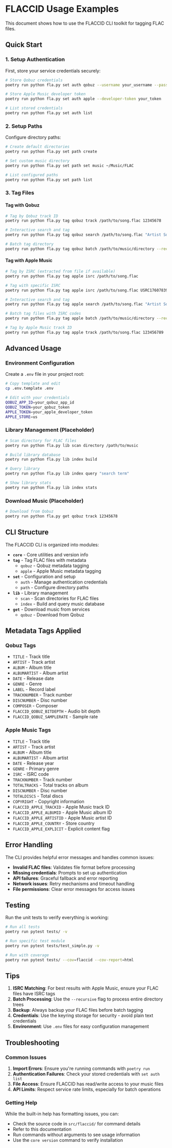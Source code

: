 # FLACCID Usage Examples

This document shows how to use the FLACCID CLI toolkit for tagging FLAC files.

## Quick Start

### 1. Setup Authentication

First, store your service credentials securely:

```bash
# Store Qobuz credentials
poetry run python fla.py set auth qobuz --username your_username --password your_password

# Store Apple Music developer token
poetry run python fla.py set auth apple --developer-token your_token

# List stored credentials
poetry run python fla.py set auth list
```

### 2. Setup Paths

Configure directory paths:

```bash
# Create default directories
poetry run python fla.py set path create

# Set custom music directory
poetry run python fla.py set path set music ~/Music/FLAC

# List configured paths
poetry run python fla.py set path list
```

### 3. Tag Files

#### Tag with Qobuz

```bash
# Tag by Qobuz track ID
poetry run python fla.py tag qobuz track /path/to/song.flac 12345678

# Interactive search and tag
poetry run python fla.py tag qobuz search /path/to/song.flac "Artist Song Title"

# Batch tag directory
poetry run python fla.py tag qobuz batch /path/to/music/directory --recursive
```

#### Tag with Apple Music

```bash
# Tag by ISRC (extracted from file if available)
poetry run python fla.py tag apple isrc /path/to/song.flac

# Tag with specific ISRC
poetry run python fla.py tag apple isrc /path/to/song.flac USRC17607839

# Interactive search and tag
poetry run python fla.py tag apple search /path/to/song.flac "Artist Song Title"

# Batch tag files with ISRC codes
poetry run python fla.py tag apple batch /path/to/music/directory --recursive

# Tag by Apple Music track ID
poetry run python fla.py tag apple track /path/to/song.flac 123456789
```

## Advanced Usage

### Environment Configuration

Create a `.env` file in your project root:

```bash
# Copy template and edit
cp .env.template .env

# Edit with your credentials
QOBUZ_APP_ID=your_qobuz_app_id
QOBUZ_TOKEN=your_qobuz_token
APPLE_TOKEN=your_apple_developer_token
APPLE_STORE=us
```

### Library Management (Placeholder)

```bash
# Scan directory for FLAC files
poetry run python fla.py lib scan directory /path/to/music

# Build library database
poetry run python fla.py lib index build

# Query library
poetry run python fla.py lib index query "search term"

# Show library stats
poetry run python fla.py lib index stats
```

### Download Music (Placeholder)

```bash
# Download from Qobuz
poetry run python fla.py get qobuz track 12345678
```

## CLI Structure

The FLACCID CLI is organized into modules:

- **`core`** - Core utilities and version info
- **`tag`** - Tag FLAC files with metadata
  - `qobuz` - Qobuz metadata tagging
  - `apple` - Apple Music metadata tagging
- **`set`** - Configuration and setup
  - `auth` - Manage authentication credentials
  - `path` - Configure directory paths
- **`lib`** - Library management
  - `scan` - Scan directories for FLAC files
  - `index` - Build and query music database
- **`get`** - Download music from services
  - `qobuz` - Download from Qobuz

## Metadata Tags Applied

### Qobuz Tags
- `TITLE` - Track title
- `ARTIST` - Track artist
- `ALBUM` - Album title
- `ALBUMARTIST` - Album artist
- `DATE` - Release date
- `GENRE` - Genre
- `LABEL` - Record label
- `TRACKNUMBER` - Track number
- `DISCNUMBER` - Disc number
- `COMPOSER` - Composer
- `FLACCID_QOBUZ_BITDEPTH` - Audio bit depth
- `FLACCID_QOBUZ_SAMPLERATE` - Sample rate

### Apple Music Tags
- `TITLE` - Track title
- `ARTIST` - Track artist
- `ALBUM` - Album title
- `ALBUMARTIST` - Album artist
- `DATE` - Release year
- `GENRE` - Primary genre
- `ISRC` - ISRC code
- `TRACKNUMBER` - Track number
- `TOTALTRACKS` - Total tracks on album
- `DISCNUMBER` - Disc number
- `TOTALDISCS` - Total discs
- `COPYRIGHT` - Copyright information
- `FLACCID_APPLE_TRACKID` - Apple Music track ID
- `FLACCID_APPLE_ALBUMID` - Apple Music album ID
- `FLACCID_APPLE_ARTISTID` - Apple Music artist ID
- `FLACCID_APPLE_COUNTRY` - Store country
- `FLACCID_APPLE_EXPLICIT` - Explicit content flag

## Error Handling

The CLI provides helpful error messages and handles common issues:

- **Invalid FLAC files**: Validates file format before processing
- **Missing credentials**: Prompts to set up authentication
- **API failures**: Graceful fallback and error reporting
- **Network issues**: Retry mechanisms and timeout handling
- **File permissions**: Clear error messages for access issues

## Testing

Run the unit tests to verify everything is working:

```bash
# Run all tests
poetry run pytest tests/ -v

# Run specific test module
poetry run pytest tests/test_simple.py -v

# Run with coverage
poetry run pytest tests/ --cov=flaccid --cov-report=html
```

## Tips

1. **ISRC Matching**: For best results with Apple Music, ensure your FLAC files have ISRC tags
2. **Batch Processing**: Use the `--recursive` flag to process entire directory trees
3. **Backup**: Always backup your FLAC files before batch tagging
4. **Credentials**: Use the keyring storage for security - avoid plain text credentials
5. **Environment**: Use `.env` files for easy configuration management

## Troubleshooting

### Common Issues

1. **Import Errors**: Ensure you're running commands with `poetry run`
2. **Authentication Failures**: Check your stored credentials with `set auth list`
3. **File Access**: Ensure FLACCID has read/write access to your music files
4. **API Limits**: Respect service rate limits, especially for batch operations

### Getting Help

While the built-in help has formatting issues, you can:
- Check the source code in `src/flaccid/` for command details
- Refer to this documentation
- Run commands without arguments to see usage information
- Use the `core version` command to verify installation
